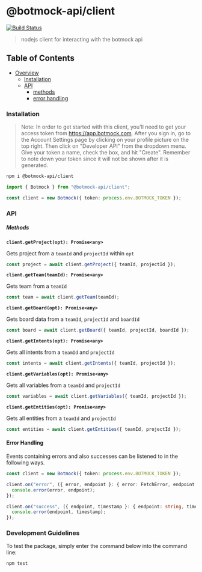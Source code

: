 # @botmock-api/client

[![Build Status](https://dev.azure.com/botmock/client/_apis/build/status/Botmock.botmock-js?branchName=master)](https://dev.azure.com/botmock/client/_build/latest?definitionId=3&branchName=master)

> nodejs client for interacting with the botmock api

## Table of Contents

* [Overview](#overview)
  * [Installation](#installation)
  * [API](#api)
    * [methods](#methods)
    * [error handling](#error-handling)

### Installation

> Note: In order to get started with this client, you'll need to get your access token from https://app.botmock.com. After you sign in, go to the Account Settings page by clicking on your profile picture on the top right. Then click on "Developer API" from the dropdown menu. Give your token a name, check the box, and hit "Create". Remember to note down your token since it will not be shown after it is generated.

```bash
npm i @botmock-api/client
```

```ts
import { Botmock } from "@botmock-api/client";

const client = new Botmock({ token: process.env.BOTMOCK_TOKEN });
```

### API

##### Methods

**`client.getProject(opt): Promise<any>`**

Gets project from a `teamId` and `projectId` within `opt`

```ts
const project = await client.getProject({ teamId, projectId });
```

**`client.getTeam(teamId): Promise<any>`**

Gets team from a `teamId`

```ts
const team = await client.getTeam(teamId);
```

**`client.getBoard(opt): Promise<any>`**

Gets board data from a `teamId`, `projectId` and `boardId`

```ts
const board = await client.getBoard({ teamId, projectId, boardId });
```

**`client.getIntents(opt): Promise<any>`**

Gets all intents from a `teamId` and `projectId`

```ts
const intents = await client.getIntents({ teamId, projectId });
```

**`client.getVariables(opt): Promise<any>`**

Gets all variables from a `teamId` and `projectId`

```ts
const variables = await client.getVariables({ teamId, projectId });
```

**`client.getEntities(opt): Promise<any>`**

Gets all entities from a `teamId` and `projectId`

```ts
const entities = await client.getEntities({ teamId, projectId });
```

#### Error Handling

Events containing errors and also successes can be listened to in the following ways.

```ts
const client = new Botmock({ token: process.env.BOTMOCK_TOKEN });

client.on("error", ({ error, endpoint }: { error: FetchError, endpoint: string }) => {
  console.error(error, endpoint);
});

client.on("success", ({ endpoint, timestamp }: { endpoint: string, timestamp: number }) => {
  console.error(endpoint, timestamp);
});
```

### Development Guidelines

To test the package, simply enter the command below into the command line:

```shell
npm test
```
